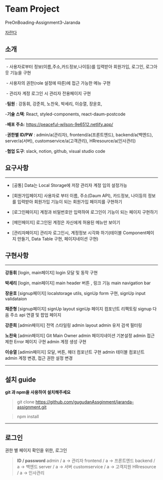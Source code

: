 # Team Project
PreOnBoading-Assignment3-Jaranda

[자란다](https://jaranda.kr/)

## 소개
***
​    - 사용자로부터 정보(이름,주소,카드정보,나이등)를 입력받아 회원가입, 로그인, 로그아웃 기능을 구현

​    - 사용자의 권한(role 설정에 따른)에 접근 가능한 메뉴 구현

​    - 관리자 계정 로그인 시 관리자 전용페이지 구현


-**팀원** : 강동휘, 강준희, 노찬욱, 박세리, 이승열, 장윤호, 

-**기술 스택**: React, styled-components, react-daum-postcode

-**배포 주소**: https://peaceful-wilson-9e6512.netlify.app/

-**권한별 ID/PW** : admin/a(관리자), frontend/a(프론트엔드), backend/a(백엔드), server/a(서버), customservice/a(고객관리), HRresource/a(인사관리)

-**협업 도구**: slack, notion, github, visual studio code


## 요구사항
***
* [공통]
Data는 Local Storage에 저장
관리자 계정 임의 설정가능

* [회원가입페이지]
사용자로 부터 이름, 주소(Daum API), 카드정보, 나이등의 정보를 입력받아 회원가입 기능이 되는 회원가입 페이지를 구현하기

* [로그인페이지]
계정과 비밀번호만 입력하여 로그인이 기능이 되는 페이지 구현하기

* [메인페이지]
로그인된 계정은 자신에게 허용된 메뉴만 보이기

* [관리자페이지]
관리자 로그인시, 계정정보 시각화 하기(테이블 Component페이지 만들기, Data Table 구현, 페이지네이션 구현)

## 구현사항
***

**강동휘**
[login, main페이지]
login 모달 및 동작 구현

**박세리**
[login, main페이지]
main header 버튼 , 링크 기능
main navigation bar

**장윤호**
[signup페이지]
localstorage utils, 
signUp form 구현, 
signUp input validataion

**채준형**
[signup페이지]
signUp layout
signUp 페이지 컴포넌트 리팩토링
signup 다음 주소 api 연결 및 팝업 페이지

**강준희**
[admin페이지]
전역 스타일링
admin layout
admin 유저 검색 필터링

**노찬욱**
[admin페이지]
Git Main Owner
admin 페이지네이션 기본설정
admin 접근 제한 Error 페이지 구현
admin 계정 생성 구현

**이승열**
[adimin페이지]
모달, 버튼, 헤더 컴포넌트 구현
admin 테이블 컴포넌트
admin 계정 변경, 접근 권한 설정 변경


------

## 설치 guide

**git 과 npm을 사용하여 설치해주세요**

> git clone https://github.com/gugudanAssginment/jaranda-assignment.git

> npm install

------
## 로그인
권한 별 페이지 확인을 위한, 로그인
> **ID / password**
admin / a -> 관리자
frontend / a -> 프론트엔드
backend / a -> 백엔드
server / a -> 서버
customservice / a -> 고객지원
HRresource / a -> 인사관리

